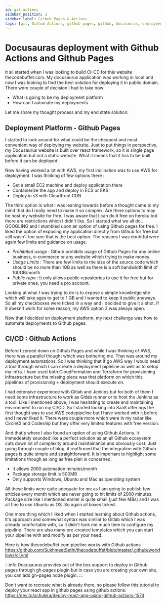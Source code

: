 ```yaml
---
id: git-actions
sidebar_position: 2
sidebar_label: Github Pages & Actions
tags: [git, Github Actions, github pages, github, docusauras, deployment]
---
```


# Docusauras deployment with Github Actions and Github Pages

It all started when I was looking to build CI-CD for this website thecodebuffet.com. My docusaurus application was working in local and now I was looking to find the best solution for deploying it in public domain. There were couple of decision I had to take now:
- What is going to be my deployment platform
- How can I automate my deployments

Let me share my thought process and my end state solution:

## Deployment Platform - Github Pages

I started to look around for what could be the cheapest and most convenient way of deploying my website. Just to put things in perspective, my Docusaurus website is built over react framework, so it is single page application but not a static website. What it means that it has to be built before it can be deployed.

Now having worked a lot with AWS, my first inclination was to use AWS for deployment. I was thinking of few options there :
- Get a small EC2 machine and deploy application there
- Containerize the app and deploy in ECS or EKS
- Deploy in s3 with Cloudfront CDN

The third option is what I was leaning towards before a thought came to my mind that do I really need to make it so complex. Are there options to may be host my website for free. I was aware that I can do it free on heroku but there are restrictions which I didn't like. So I started what we all do.. GOOGLING and I stumbled upon an option of using Github pages for free. I liked the option of exposing my application directly from Github for free but still wasn't too sure that is the best option. The reasons I was doubtful were again few limits and guidance on usage.

- *Prohibited usage* : Github prohibits usage of Github Pages for any online business, e-commerce or any website which trying to make money. 
- *Usage Limits* : There are few limits to the size of the source code which should be no more than 1GB as well as there is a soft bandwidth limit of 100GB/month
- *Public repo* : It only allows public repositories to use it for free but for private ones, you need a pro account.

Looking at what I was trying to do is to expose a simple knowledge site which will take ages to get to 1 GB and I wanted to keep it public anyways. So all my checkboxes were ticked in a way and I decided to give it a shot. If it doesn't work for some reason, my AWS option 3 was always open.

Now that I decided on deployment platform, my next challenge was how to automate deployments to Github pages.

## CI/CD : Github Actions

Before I zeroed down on Github Pages and while I was thinking of AWS, there was a parallel thought which was bothering me. That was around my deployment automations. So I was thinking that if go AWS way I would need a tool through which I can create a deployment pipleline as well as to setup my infra. I have used both CloudFormation and Terraform for provisioning infrastructure but the missing piece was that platform on which this pipelines of provisioning + deployment should execute on.

I had extensive experience with Gitlab and Jenkins but for both of them I need some infrastructure to work as Gitlab runner or to host the Jenkins as a tool. Like I mentioned above, I was hesitating to create and maintaining environment to run my CI/CD. So I started looking into SaaS offerings the first thought was to use AWS codepipeline but I have worked with it before and I never liked it. There were couple more which were in my radar like CircleCI and Codeship but they offer very limited features with free version.

And that's where I also found an option of using Github Actions. It immedeately sounded like a perfect solution as an all Github ecosystem cuts down lot of complexity around maintainance and obviously cost. Just going through couple of blog, it reaffirmed that the integration with Github pages is quite simple and straightforward. It is important to highlight some limitations though as long as free plan is concerned:

- It allows 2000 automation minutes/month
- Package storage limit is 500MB
- Only supports Windows, Ubuntu and Mac as operating system

All these limits were quite adequate for me as I am going to publish few articles every month which are never going to hit limits of 2000 minutes. Package size like I mentioned earlier is quite small (just few MBs) and I was all fine to use Ubuntu as OS. So again all boxes ticked. 

One more thing which I liked when I started learning about Github actions, it's approach and somewhat syntax was similar to Gitlab which I was already comfortable with, so it didn't took me much time to configure my pipeline. There are also many pre-created templates which you can start your pipeline with and modify as per your need.

Here is how thecodebuffet.com pipeline works with Github actions https://github.com/SukhmeetSethi/thecodebuffet/blob/master/.github/workflows/ci.yml

:::info
Docusaurus provides out of the box support to deploy in Github pages through gh-pages plugin but in case you are creating your own site, you can add gh-pages node plugin.
:::

Don't want to recreate what is already there, so please follow this tutorial to deploy your react app in github pages using github actions: https://dev.to/achukka/deploy-react-app-using-github-actions-157d